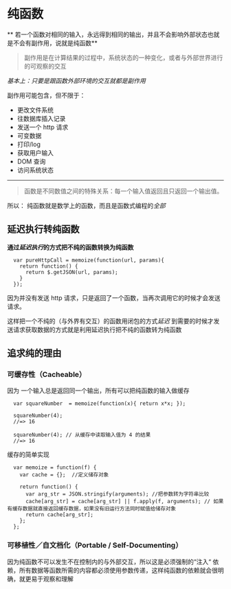 # 纯函数

** 若一个函数对相同的输入，永远得到相同的输出，并且不会影响外部状态也就是不会有副作用，说就是纯函数**

> 副作用是在计算结果的过程中，系统状态的一种变化，或者与外部世界进行的可观察的交互

*基本上：只要是跟函数外部环境的交互就都是副作用*

副作用可能包含，但不限于：

- 更改文件系统
- 往数据库插入记录
- 发送一个 http 请求
- 可变数据
- 打印/log
- 获取用户输入
- DOM 查询
- 访问系统状态
****
> 函数是不同数值之间的特殊关系：每一个输入值返回且只返回一个输出值。

所以： 纯函数就是数学上的函数，而且是函数式编程的*全部*

## 延迟执行转纯函数

**通过*延迟执行*的方式把不纯的函数转换为纯函数**

      var pureHttpCall = memoize(function(url, params){
        return function() { 
          return $.getJSON(url, params); 
        }
      });

因为并没有发送 http 请求，只是返回了一个函数，当再次调用它的时候才会发送请求。

这样把一个不纯的（与外界有交互）的函数用闭包的方式*延迟* 到需要的时候才发送请求获取数据的方式就是利用延迟执行把不纯的函数转为纯函数
## 追求纯的理由

### 可缓存性（Cacheable）
因为 一个输入总是返回同一个输出，所有可以把纯函数的输入做缓存

      var squareNumber  = memoize(function(x){ return x*x; });

      squareNumber(4);
      //=> 16

      squareNumber(4); // 从缓存中读取输入值为 4 的结果
      //=> 16

缓存的简单实现

      var memoize = function(f) {
        var cache = {};  //定义储存对象

        return function() {
          var arg_str = JSON.stringify(arguments); //把参数转为字符串比较
          cache[arg_str] = cache[arg_str] || f.apply(f, arguments); // 如果有缓存数据就直接返回缓存数据，如果没有旧运行方法同时赋值给储存对象
          return cache[arg_str];
        };
      };
  
  
### 可移植性／自文档化（Portable / Self-Documenting）

因为纯函数不可以发生不在控制内的与外部交互，所以这是必须强制的“注入“ 依赖，所有数据等函数所需的内容都必须使用参数传递，这样纯函数的依赖就会很明确，就更易于观察和理解